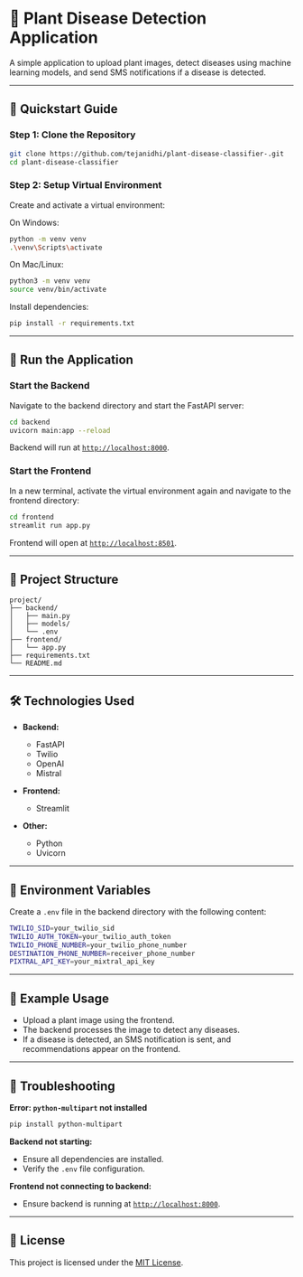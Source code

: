 # 🌿 Plant Disease Detection Application

A simple application to upload plant images, detect diseases using machine learning models, and send SMS notifications if a disease is detected.

---

## 🚀 Quickstart Guide

### Step 1: Clone the Repository
```bash
git clone https://github.com/tejanidhi/plant-disease-classifier-.git
cd plant-disease-classifier
```

### Step 2: Setup Virtual Environment

Create and activate a virtual environment:

On Windows:
```bash
python -m venv venv
.\venv\Scripts\activate
```

On Mac/Linux:
```bash
python3 -m venv venv
source venv/bin/activate
```

Install dependencies:
```bash
pip install -r requirements.txt
```

---

## 🚧 Run the Application

### Start the Backend

Navigate to the backend directory and start the FastAPI server:
```bash
cd backend
uvicorn main:app --reload
```

Backend will run at [`http://localhost:8000`](http://localhost:8000).

### Start the Frontend

In a new terminal, activate the virtual environment again and navigate to the frontend directory:
```bash
cd frontend
streamlit run app.py
```

Frontend will open at [`http://localhost:8501`](http://localhost:8501).

---

## 📂 Project Structure
```
project/
├── backend/
│   ├── main.py
│   ├── models/
│   └── .env
├── frontend/
│   └── app.py
├── requirements.txt
└── README.md
```

---

## 🛠️ Technologies Used

- **Backend:**
  - FastAPI
  - Twilio
  - OpenAI
  - Mistral

- **Frontend:**
  - Streamlit

- **Other:**
  - Python
  - Uvicorn

---

## 🌱 Environment Variables

Create a `.env` file in the backend directory with the following content:

```bash
TWILIO_SID=your_twilio_sid
TWILIO_AUTH_TOKEN=your_twilio_auth_token
TWILIO_PHONE_NUMBER=your_twilio_phone_number
DESTINATION_PHONE_NUMBER=receiver_phone_number
PIXTRAL_API_KEY=your_mixtral_api_key
```

---

## 🧪 Example Usage
- Upload a plant image using the frontend.
- The backend processes the image to detect any diseases.
- If a disease is detected, an SMS notification is sent, and recommendations appear on the frontend.

---

## 🐛 Troubleshooting

**Error: `python-multipart` not installed**
```bash
pip install python-multipart
```

**Backend not starting:**
- Ensure all dependencies are installed.
- Verify the `.env` file configuration.

**Frontend not connecting to backend:**
- Ensure backend is running at [`http://localhost:8000`](http://localhost:8000).

---

## 📜 License

This project is licensed under the [MIT License](LICENSE).
